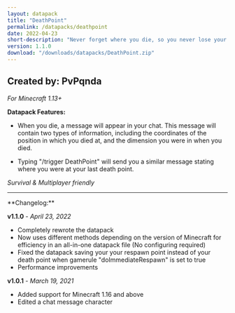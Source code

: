 ```yaml
---
layout: datapack
title: "DeathPoint"
permalink: /datapacks/deathpoint
date: 2022-04-23
short-description: "Never forget where you die, so you never lose your items again!"
version: 1.1.0
download: "/downloads/datapacks/DeathPoint.zip"
---
```

Created by: PvPqnda
-
*For Minecraft 1.13+*

**Datapack Features:**

- When you die, a message will appear in your chat. This message will contain two types of information, including the coordinates of the position in which you died at, and the dimension you were in when you died.

- Typing "/trigger DeathPoint" will send you a similar message stating where you were at your last death point.

*Survival & Multiplayer friendly*
<hr>
**Changelog:**

**v1.1.0** - *April 23, 2022*

- Completely rewrote the datapack
- Now uses different methods depending on the version of Minecraft for efficiency in an all-in-one datapack file (No configuring required)
- Fixed the datapack saving your your respawn point instead of your death point when gamerule "doImmediateRespawn" is set to true
- Performance improvements

**v1.0.1** - *March 19, 2021*

- Added support for Minecraft 1.16 and above
- Edited a chat message character